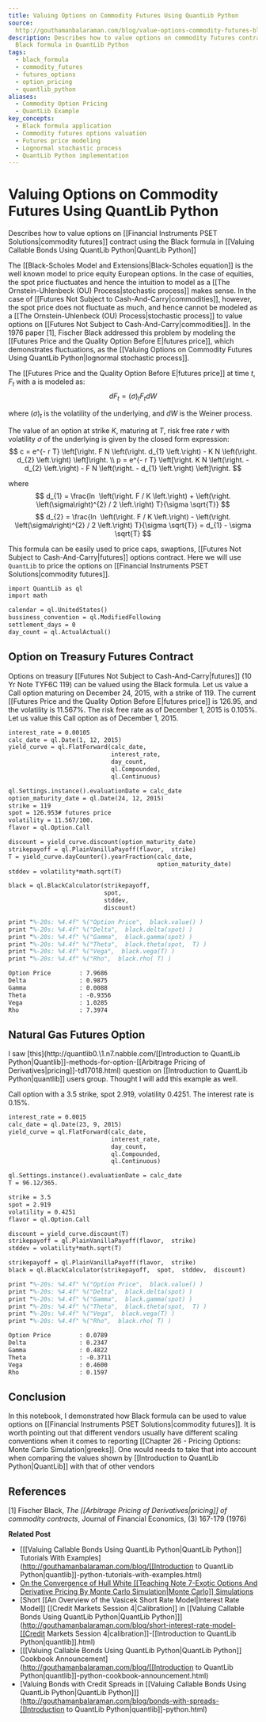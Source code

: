 ```yaml
---
title: Valuing Options on Commodity Futures Using QuantLib Python
source: 
  http://gouthamanbalaraman.com/blog/value-options-commodity-futures-black-formula-quantlib-python.html
description: Describes how to value options on commodity futures contract using the
  Black formula in QuantLib Python
tags:
  - black_formula
  - commodity_futures
  - futures_options
  - option_pricing
  - quantlib_python
aliases:
  - Commodity Option Pricing
  - QuantLib Example
key_concepts:
  - Black formula application
  - Commodity futures options valuation
  - Futures price modeling
  - Lognormal stochastic process
  - QuantLib Python implementation
---
```


# Valuing Options on Commodity Futures Using QuantLib Python
Describes how to value options on [[Financial Instruments PSET Solutions|commodity futures]] contract using the Black formula in [[Valuing Callable Bonds Using QuantLib Python|QuantLib Python]]

The [[Black-Scholes Model and Extensions|Black-Scholes equation]] is the well known model to price equity European options. In the case of equities,  the spot price fluctuates and hence the intuition to model as a [[The Ornstein-Uhlenbeck (OU) Process|stochastic process]] makes sense. In the case of [[Futures Not Subject to Cash-And-Carry|commodities]],  however,  the spot price does not fluctuate as much,  and hence cannot be modeled as a [[The Ornstein-Uhlenbeck (OU) Process|stochastic process]] to value options on [[Futures Not Subject to Cash-And-Carry|commodities]]. In the 1976 paper \[1\],  Fischer Black addressed this problem by modeling the [[Futures Price and the Quality Option Before E|futures price]],  which demonstrates fluctuations,  as the [[Valuing Options on Commodity Futures Using QuantLib Python|lognormal stochastic process]].

The [[Futures Price and the Quality Option Before E|futures price]] at time $t$,  $F_{t}$ with a is modeled as:
$$
d F_{t}  = \left(\sigma\right)_{t} F_{t} d W
$$

where $\left(\sigma\right)_{t}$ is the volatility of the underlying,  and $d W$ is the Weiner process.

The value of an option at strike $K$,  maturing at $T$,  risk free rate $r$ with volatility $\sigma$ of the underlying is given by the closed form expression:
$$
c  =  e^{- r T} \left[\right. F N \left(\right. d_{1} \left.\right) - K N \left(\right. d_{2} \left.\right) \left]\right. \\ p  =  e^{- r T} \left[\right. K N \left(\right. - d_{2} \left.\right) - F N \left(\right. - d_{1} \left.\right) \left]\right.
$$

where
$$
d_{1}  =  \frac{ln ⁡ \left(\right. F / K \left.\right) + \left(\right. \left(\sigma\right)^{2} / 2 \left.\right) T}{\sigma \sqrt{T}} $$$$ d_{2}  =  \frac{ln ⁡ \left(\right. F / K \left.\right) - \left(\right. \left(\sigma\right)^{2} / 2 \left.\right) T}{\sigma \sqrt{T}} = d_{1} - \sigma \sqrt{T}
$$

This formula can be easily used to price caps,  swaptions,  [[Futures Not Subject to Cash-And-Carry|futures]] options contract. Here we will use `QuantLib` to price the options on [[Financial Instruments PSET Solutions|commodity futures]].
```latex
import QuantLib as ql
import math

calendar = ql.UnitedStates()
bussiness_convention = ql.ModifiedFollowing
settlement_days = 0
day_count = ql.ActualActual()
```

## Option on Treasury Futures Contract

Options on treasury [[Futures Not Subject to Cash-And-Carry|futures]] (10 Yr Note TYF6C 119) can be valued using the Black formula. Let us value a Call option maturing on December 24,  2015,  with a strike of 119. The current [[Futures Price and the Quality Option Before E|futures price]] is 126.95,  and the volatility is 11.567%. The risk free rate as of December 1,  2015 is 0.105%. Let us value this Call option as of December 1,  2015.
```latex
interest_rate = 0.00105
calc_date = ql.Date(1, 12, 2015)
yield_curve = ql.FlatForward(calc_date,  
                             interest_rate, 
                             day_count, 
                             ql.Compounded, 
                             ql.Continuous)

ql.Settings.instance().evaluationDate = calc_date
option_maturity_date = ql.Date(24, 12, 2015)
strike = 119
spot = 126.953# futures price
volatility = 11.567/100.
flavor = ql.Option.Call

discount = yield_curve.discount(option_maturity_date)
strikepayoff = ql.PlainVanillaPayoff(flavor,  strike)
T = yield_curve.dayCounter().yearFraction(calc_date,  
                                          option_maturity_date)
stddev = volatility*math.sqrt(T)

black = ql.BlackCalculator(strikepayoff,  
                           spot,  
                           stddev,  
                           discount)

print "%-20s: %4.4f" %("Option Price",  black.value() )
print "%-20s: %4.4f" %("Delta",  black.delta(spot) )
print "%-20s: %4.4f" %("Gamma",  black.gamma(spot) )
print "%-20s: %4.4f" %("Theta",  black.theta(spot,  T) )
print "%-20s: %4.4f" %("Vega",  black.vega(T) )
print "%-20s: %4.4f" %("Rho",  black.rho( T) )

```
```latex
Option Price        : 7.9686
Delta               : 0.9875
Gamma               : 0.0088
Theta               : -0.9356
Vega                : 1.0285
Rho                 : 7.3974
```

## Natural Gas Futures Option

I saw [this](http://quantlib0.\1.n7.nabble.com/[[Introduction to QuantLib Python|Quantlib]]-methods-for-option-[[Arbitrage Pricing of Derivatives|pricing]]-td17018.html) question on [[Introduction to QuantLib Python|quantlib]] users group. Thought I will add this example as well.

Call option with a 3.5 strike,  spot 2.919,  volatility 0.4251. The interest rate is 0.15%.
```latex
interest_rate = 0.0015
calc_date = ql.Date(23, 9, 2015)
yield_curve = ql.FlatForward(calc_date,  
                             interest_rate, 
                             day_count, 
                             ql.Compounded, 
                             ql.Continuous)

ql.Settings.instance().evaluationDate = calc_date
T = 96.12/365.

strike = 3.5
spot = 2.919
volatility = 0.4251
flavor = ql.Option.Call

discount = yield_curve.discount(T)
strikepayoff = ql.PlainVanillaPayoff(flavor,  strike)
stddev = volatility*math.sqrt(T)

strikepayoff = ql.PlainVanillaPayoff(flavor,  strike)
black = ql.BlackCalculator(strikepayoff,  spot,  stddev,  discount)

print "%-20s: %4.4f" %("Option Price",  black.value() )
print "%-20s: %4.4f" %("Delta",  black.delta(spot) )
print "%-20s: %4.4f" %("Gamma",  black.gamma(spot) )
print "%-20s: %4.4f" %("Theta",  black.theta(spot,  T) )
print "%-20s: %4.4f" %("Vega",  black.vega(T) )
print "%-20s: %4.4f" %("Rho",  black.rho( T) )
```
```latex
Option Price        : 0.0789
Delta               : 0.2347
Gamma               : 0.4822
Theta               : -0.3711
Vega                : 0.4600
Rho                 : 0.1597
```

## Conclusion

In this notebook,  I demonstrated how Black formula can be used to value options on [[Financial Instruments PSET Solutions|commodity futures]]. It is worth pointing out that different vendors usually have different scaling conventions when it comes to reporting [[Chapter 26 - Pricing Options: Monte Carlo Simulation|greeks]]. One would needs to take that into account when comparing the values shown by [[Introduction to QuantLib Python|QuantLib]] with that of other vendors

## References

\[1\] Fischer Black,  *The [[Arbitrage Pricing of Derivatives|pricing]] of commodity contracts*,  Journal of Financial Economics,  (3) 167-179 (1976)

**Related Post**

- [[[Valuing Callable Bonds Using QuantLib Python|QuantLib Python]] Tutorials With Examples](http://gouthamanbalaraman.com/blog/[[Introduction to QuantLib Python|quantlib]]-python-tutorials-with-examples.html)
- [On the Convergence of Hull White [[Teaching Note 7-Exotic Options And Derivative Pricing By Monte Carlo Simulation|Monte Carlo]] Simulations](http://gouthamanbalaraman.com/blog/hull-white-simulation-monte-carlo-convergence.html)
- [Short [[An Overview of the Vasicek Short Rate Model|Interest Rate Model]] [[Credit Markets Session 4|Calibration]] in [[Valuing Callable Bonds Using QuantLib Python|QuantLib Python]]](http://gouthamanbalaraman.com/blog/short-interest-rate-model-[[Credit Markets Session 4|calibration]]-[[Introduction to QuantLib Python|quantlib]].html)
- [[[Valuing Callable Bonds Using QuantLib Python|QuantLib Python]] Cookbook Announcement](http://gouthamanbalaraman.com/blog/[[Introduction to QuantLib Python|quantlib]]-python-cookbook-announcement.html)
- [Valuing Bonds with Credit Spreads in [[Valuing Callable Bonds Using QuantLib Python|QuantLib Python]]](http://gouthamanbalaraman.com/blog/bonds-with-spreads-[[Introduction to QuantLib Python|quantlib]]-python.html)